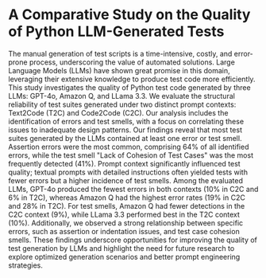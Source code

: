 # A Comparative Study on the Quality of Python LLM-Generated Tests

The manual generation of test scripts is a time-intensive, costly, and error-prone process, underscoring the value of automated solutions. Large Language Models (LLMs) have shown great promise in this domain, leveraging their extensive knowledge to produce test code more efficiently. This study investigates the quality of Python test code generated by three LLMs: GPT-4o, Amazon Q, and LLama 3.3. We evaluate the structural reliability of test suites generated under two distinct prompt contexts: Text2Code (T2C) and Code2Code (C2C). Our analysis includes the identification of errors and test smells, with a focus on correlating these issues to inadequate design patterns. Our findings reveal that most test suites generated by the LLMs contained at least one error or test smell. Assertion errors were the most common, comprising 64% of all identified errors, while the test smell "Lack of Cohesion of Test Cases" was the most frequently detected (41%). Prompt context significantly influenced test quality; textual prompts with detailed instructions often yielded tests with fewer errors but a higher incidence of test smells. Among the evaluated LLMs, GPT-4o produced the fewest errors in both contexts (10% in C2C and 6% in T2C), whereas Amazon Q had the highest error rates (19% in C2C and 28% in T2C). For test smells, Amazon Q had fewer detections in the C2C context (9%), while LLama 3.3 performed best in the T2C context (10%). Additionally, we observed a strong relationship between specific errors, such as assertion or indentation issues, and test case cohesion smells. These findings underscore opportunities for improving the quality of test generation by LLMs and highlight the need for future research to explore optimized generation scenarios and better prompt engineering strategies.

